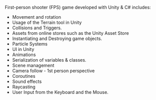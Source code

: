 First-person shooter (FPS) game developed with Unity & C#
includes:
- Movement and rotation
- Usage of the Terrain tool in Unity
- Collisions and Triggers.
- Assets from online stores such as the Unity Asset Store
- Instantiating and Destroying game objects.
- Particle Systems
- UI in Unity
- Animations
- Serialization of variables & classes.
- Scene management
- Camera follow - 1st person perspective
- Coroutines
- Sound effects
- Raycasting
- User Input from the Keyboard and the Mouse.
